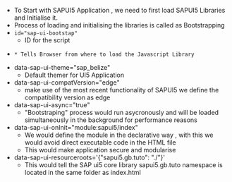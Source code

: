 * To Start with SAPUI5 Application , we need to first load SAPUI5 Libraries and Initialise it.
* Process of loading and initialising the libraries is called as Bootstrapping
* ```id="sap-ui-bootstap"``` 
  * ID for the script
* ```src="https://openui5.hana.ondemand.com/resources/sap-ui-core.js" 
  * Tells Browser from where to load the Javascript Library
* data-sap-ui-theme="sap_belize"
  * Default themer for UI5 Application
* data-sap-ui-compatVersion="edge"
  * make use of the most recent functionality of SAPUI5 we define the compatibility version as edge
* data-sap-ui-async="true"
  * "Bootstraping" process would run asycronously and will be loaded simultaneously in the background for performance reasons
* data-sap-ui-onInit="module:sapui5/index"
  * We would define the module in the declarative way , with this we would avoid direct executable code in the HTML file
  * This would make application secure and modularise
* data-sap-ui-resourceroots='{"sapui5.gb.tuto": "./"}'
  * This would tell the SAP ui5 core library sapui5.gb.tuto namespace is located in the same folder as index.html
